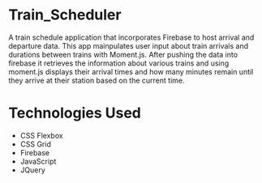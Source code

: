 # Train_Scheduler

A train schedule application that incorporates Firebase to host arrival and departure data. This app mainpulates user input about train arrivals and durations between trains with Moment.js. After pushing the data into firebase it retrieves the information about various trains and using moment.js displays their arrival times and how many minutes remain until they arrive at their station based on the current time. 

# Technologies Used

* CSS Flexbox
* CSS Grid
* Firebase
* JavaScript
* JQuery
